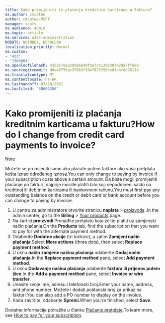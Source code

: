 ```yaml
---
title: Kako promijeniti iz plaćanja kreditnim karticama u fakturu?
ms.author: cmcatee
author: cmcatee-MSFT
manager: scotv
ms.audience: Admin
ms.topic: article
ms.service: o365-administration
ROBOTS: NOINDEX, NOFOLLOW
localization_priority: Normal
ms.custom:
- "433"
- "1500001"
ms.openlocfilehash: 4358c7ea329b86b49fae7c412d8387a2da7ffe88
ms.sourcegitcommit: dde46756ac370b3f384702f259bed1dbf8e7611b
ms.translationtype: MT
ms.contentlocale: hr-HR
ms.lasthandoff: 03/10/2021
ms.locfileid: "50602356"
---
```

# <a name="how-do-i-change-from-credit-card-payments-to-invoice"></a><span data-ttu-id="01827-102">Kako promijeniti iz plaćanja kreditnim karticama u fakturu?</span><span class="sxs-lookup"><span data-stu-id="01827-102">How do I change from credit card payments to invoice?</span></span>

> [!NOTE]
> <span data-ttu-id="01827-103">Možete se promijeniti samo ako plaćate putem fakture ako vaša pretplata košta iznad određenog iznosa.</span><span class="sxs-lookup"><span data-stu-id="01827-103">You can only change to paying by invoice if your subscription costs above a certain amount.</span></span> <span data-ttu-id="01827-104">Da biste mogli promijeniti plaćanje po fakturi, najprije morate platiti bilo koji nepodmireni saldo na kreditnoj ili debitnim karticama ili bankovnom računu.</span><span class="sxs-lookup"><span data-stu-id="01827-104">You must first pay any outstanding balance on the credit or debit card or bank account before you can change to paying by invoice.</span></span>

1. <span data-ttu-id="01827-105">U centru za administratore otvorite stranicu **naplata**  >  [proizvoda](https://go.microsoft.com/fwlink/p/?linkid=842054) .</span><span class="sxs-lookup"><span data-stu-id="01827-105">In the admin center, go to the **Billing** > [Your products](https://go.microsoft.com/fwlink/p/?linkid=842054) page.</span></span>
2. <span data-ttu-id="01827-106">Na kartici **proizvodi** Pronađite pretplatu koju želite platiti uz zamjenski način plaćanja.</span><span class="sxs-lookup"><span data-stu-id="01827-106">On the **Products** tab, find the subscription that you want to pay for with the alternate payment method.</span></span>
3. <span data-ttu-id="01827-107">Odaberite **Dodatne akcije** (tri točkice), a zatim **Zamijeni način plaćanja**.</span><span class="sxs-lookup"><span data-stu-id="01827-107">Select **More actions** (three dots), then select **Replace payment method**.</span></span>
4. <span data-ttu-id="01827-108">U oknu **način zamjene načina plaćanja** odaberite **Dodaj način plaćanja**.</span><span class="sxs-lookup"><span data-stu-id="01827-108">In the **Replace payment method** pane, select **Add payment method**.</span></span>
5. <span data-ttu-id="01827-109">U oknu **Dodavanje načina plaćanja** odaberite **faktura ili prijenos putem žice**.</span><span class="sxs-lookup"><span data-stu-id="01827-109">In the **Add a payment method** pane, select **Invoice or wire transfer**.</span></span>
6. <span data-ttu-id="01827-110">Unesite svoje ime, adresu i telefonski broj.</span><span class="sxs-lookup"><span data-stu-id="01827-110">Enter your name, address, and phone number.</span></span> <span data-ttu-id="01827-111">Možete i dodati poštanski broj za prikaz na fakturi.</span><span class="sxs-lookup"><span data-stu-id="01827-111">You can also add a PO number to display on the invoice.</span></span>
7. <span data-ttu-id="01827-112">Kada završite, odaberite **Spremi**.</span><span class="sxs-lookup"><span data-stu-id="01827-112">When you're finished, select **Save**.</span></span>

<span data-ttu-id="01827-113">Dodatne informacije potražite u članku [Plaćanje pretplate](https://docs.microsoft.com/microsoft-365/commerce/billing-and-payments/pay-for-your-subscription).</span><span class="sxs-lookup"><span data-stu-id="01827-113">To learn more, see [How to pay for your subscription](https://docs.microsoft.com/microsoft-365/commerce/billing-and-payments/pay-for-your-subscription).</span></span>